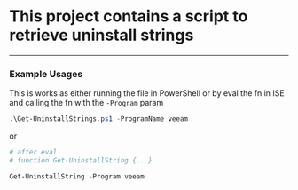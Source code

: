 # This project contains a script to retrieve uninstall strings

---


### Example Usages


This is works as either running the file in PowerShell or by eval the fn in ISE and calling the fn with the `-Program` param
```powershell
.\Get-UninstallStrings.ps1 -ProgramName veeam
```


or


```powershell
# after eval
# function Get-UninstallString {...}

Get-UninstallString -Program veeam
```
